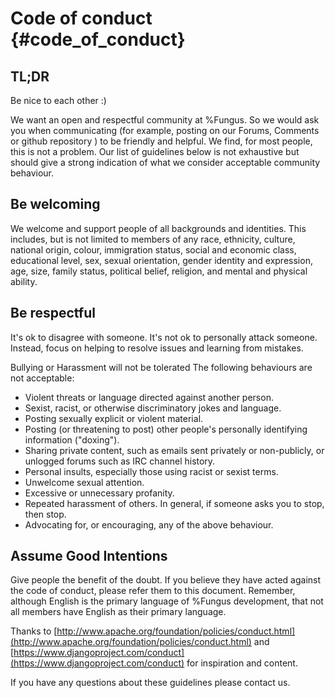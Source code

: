 # Code of conduct {#code_of_conduct}

## TL;DR  
Be nice to each other :)

We want an open and respectful community at %Fungus. So we would ask you when communicating (for example, posting on our Forums, Comments or github repository ) to be friendly and helpful. We find, for most people, this is not a problem. Our list of guidelines below is not exhaustive but should give a strong indication of what we consider acceptable community behaviour.

## Be welcoming
We welcome and support people of all backgrounds and identities. This includes, but is not limited to members of any race, ethnicity, culture, national origin, colour, immigration status, social and economic class, educational level, sex, sexual orientation, gender identity and expression, age, size, family status, political belief, religion, and mental and physical ability.

## Be respectful
It's ok to disagree with someone. It's not ok to personally attack someone. Instead, focus on helping to resolve issues and learning from mistakes.

Bullying or Harassment will not be tolerated
The following behaviours are not acceptable:

- Violent threats or language directed against another person.
- Sexist, racist, or otherwise discriminatory jokes and language.
- Posting sexually explicit or violent material.
- Posting (or threatening to post) other people's personally identifying information ("doxing").
- Sharing private content, such as emails sent privately or non-publicly, or unlogged forums such as IRC channel history.
- Personal insults, especially those using racist or sexist terms.
- Unwelcome sexual attention.
- Excessive or unnecessary profanity.
- Repeated harassment of others. In general, if someone asks you to stop, then stop.
- Advocating for, or encouraging, any of the above behaviour.

## Assume Good Intentions
Give people the benefit of the doubt. If you believe they have acted against the code of conduct, please refer them to this document. Remember, although English is the primary language of %Fungus development, that not all members have English as their primary language.

Thanks to [http://www.apache.org/foundation/policies/conduct.html](http://www.apache.org/foundation/policies/conduct.html) and [https://www.djangoproject.com/conduct](https://www.djangoproject.com/conduct) for inspiration and content.

If you have any questions about these guidelines please contact us.